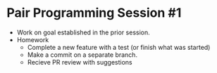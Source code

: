 # Pair Programming Session #1

- Work on goal established in the prior session.
- Homework
    - Complete a new feature with a test (or finish what was started)
    - Make a commit on a separate branch.
    - Recieve PR review with suggestions